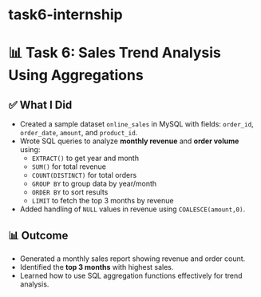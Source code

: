 # task6-internship
# 📊 Task 6: Sales Trend Analysis Using Aggregations

## ✅ What I Did
- Created a sample dataset `online_sales` in MySQL with fields: `order_id`, `order_date`, `amount`, and `product_id`.
- Wrote SQL queries to analyze **monthly revenue** and **order volume** using:
  - `EXTRACT()` to get year and month
  - `SUM()` for total revenue
  - `COUNT(DISTINCT)` for total orders
  - `GROUP BY` to group data by year/month
  - `ORDER BY` to sort results
  - `LIMIT` to fetch the top 3 months by revenue
- Added handling of `NULL` values in revenue using `COALESCE(amount,0)`.

## 📊 Outcome
- Generated a monthly sales report showing revenue and order count.
- Identified the **top 3 months** with highest sales.
- Learned how to use SQL aggregation functions effectively for trend analysis.
